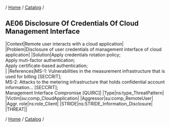 / [Home](/acctp/) / [Catalog](/acctp/catalog/) /

## AE06 Disclosure Of Credentials Of Cloud Management Interface

|Context|Remote user interacts with a cloud application|
|Problem|Disclosure of user credentials of management interface of cloud application|
|Solution|Apply credentials rotation policy;<br /> Apply muti-factor authentication;<br /> Apply certificate-based authentication;<br />|
|References|MS-1: Vulnerabilities in the measurement infrastructure that is used for billing [SECCRIT];<br /> MS-2: Attacks to the metering infrastructure that holds confidential account information... [SECCRIT];<br /> Management Interface Compromise [QUIRC]|
|Type|ns:type_ThreatPattern|
|Victim|su:comp_CloudApplication|
|Aggressor|su:comp_RemoteUser|
|Aggr. role|ns:role_Client|
|STRIDE|ns:STRIDE_Information_Disclosure|
|THREAT||

/ [Home](/acctp/) / [Catalog](/acctp/catalog/) /

